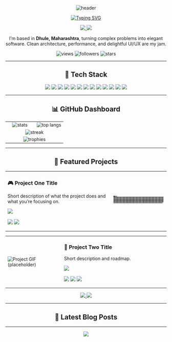 <!--
README “Neon Tech” for Priyanka Mahale (@priya394)
Tip: Many cards have theme controls. I used Tokyo Night / Neon-friendly combos.
-->

<!-- Hero Banner -->
<p align="center">
  <img src="https://capsule-render.vercel.app/api?type=waving&height=220&color=0:0a0f1e,100:111827&text=Priyanka%20Mahale&fontSize=50&fontColor=66e0ff&animation=fadeIn&fontAlignY=38" alt="header"/>
</p>

<!-- Typing tagline -->
<p align="center">
  <a href="https://git.io/typing-svg">
    <img src="https://readme-typing-svg.demolab.com?font=JetBrains+Mono&weight=600&size=22&pause=1000&color=66E0FF&center=true&vCenter=true&width=700&lines=Driven+Full+Stack+Developer;Building+scalable%2C+user-centric+apps;Always+exploring+new+tech+%26+clean+UX" alt="Typing SVG" />
  </a>
</p>

<!-- Quick links -->
<p align="center">
  <a href="https://www.linkedin.com/in/priyanka-mahale-6982b8262" target="_blank">
    <img src="https://img.shields.io/badge/LinkedIn-0A66C2.svg?style=for-the-badge&logo=linkedin&logoColor=white" />
  </a>
  <!-- Optional: Add your portfolio link if you have one
  <a href="YOUR_PORTFOLIO_URL" target="_blank">
    <img src="https://img.shields.io/badge/Portfolio-111827.svg?style=for-the-badge&logo=vercel&logoColor=66E0FF" />
  </a>
  -->
  <a href="mailto:priyankamahale394@gmail.com">
    <img src="https://img.shields.io/badge/Email-111827?style=for-the-badge&logo=gmail&logoColor=EA4335" />
  </a>
</p>

<!-- Bio -->
<p align="center">
  I’m based in <b>Dhule, Maharashtra</b>, turning complex problems into elegant software.  
  Clean architecture, performance, and delightful UI/UX are my jam.
</p>

<!-- Counters -->
<p align="center">
  <img src="https://komarev.com/ghpvc/?username=priya394&label=Profile%20Views&color=0e75b6&style=flat" alt="views"/>
  <img src="https://img.shields.io/github/followers/priya394?label=Followers&style=flat" alt="followers"/>
  <img src="https://img.shields.io/github/stars/priya394?affiliations=OWNER%2CCOLLABORATOR&style=flat" alt="stars"/>
</p>

---

<h2 align="center">🧰 Tech Stack</h2>

<p align="center">
  <!-- Frontend -->
  <img src="https://img.shields.io/badge/HTML5-111827?style=for-the-badge&logo=html5&logoColor=E34F26"/>
  <img src="https://img.shields.io/badge/CSS3-111827?style=for-the-badge&logo=css3&logoColor=1572B6"/>
  <img src="https://img.shields.io/badge/JavaScript-111827?style=for-the-badge&logo=javascript&logoColor=F7DF1E"/>
  <img src="https://img.shields.io/badge/React-111827?style=for-the-badge&logo=react&logoColor=61DAFB"/>
  <!-- Backend -->
  <img src="https://img.shields.io/badge/Node.js-111827?style=for-the-badge&logo=nodedotjs&logoColor=339933"/>
  <img src="https://img.shields.io/badge/Express-111827?style=for-the-badge&logo=express&logoColor=white"/>
  <img src="https://img.shields.io/badge/Python-111827?style=for-the-badge&logo=python&logoColor=3776AB"/>
  <!-- DB -->
  <img src="https://img.shields.io/badge/MongoDB-111827?style=for-the-badge&logo=mongodb&logoColor=4EA94B"/>
  <img src="https://img.shields.io/badge/MySQL-111827?style=for-the-badge&logo=mysql&logoColor=4479A1"/>
  <!-- Tools -->
  <img src="https://img.shields.io/badge/Git-111827?style=for-the-badge&logo=git&logoColor=F05032"/>
  <img src="https://img.shields.io/badge/GitHub-111827?style=for-the-badge&logo=github&logoColor=white"/>
  <img src="https://img.shields.io/badge/VS%20Code-111827?style=for-the-badge&logo=visualstudiocode&logoColor=007ACC"/>
  <img src="https://img.shields.io/badge/Postman-111827?style=for-the-badge&logo=postman&logoColor=FF6C37"/>
</p>

---

<h2 align="center">📊 GitHub Dashboard</h2>

<table width="100%">
  <tr>
    <td width="50%" align="center">
      <img src="https://github-readme-stats.vercel.app/api?username=priya394&show_icons=true&theme=tokyonight&count_private=true&hide_border=true" alt="stats"/>
    </td>
    <td width="50%" align="center">
      <img src="https://github-readme-stats.vercel.app/api/top-langs/?username=priya394&layout=compact&theme=tokyonight&hide_border=true&langs_count=8" alt="top langs"/>
    </td>
  </tr>
  <tr>
    <td colspan="2" align="center">
      <img src="https://github-readme-streak-stats.herokuapp.com/?user=priya394&theme=tokyonight&hide_border=true" alt="streak"/>
    </td>
  </tr>
  <tr>
    <td colspan="2" align="center">
      <img src="https://github-profile-trophy.vercel.app/?username=priya394&theme=tokyonight&row=1&column=6&no-bg=true&no-frame=true" alt="trophies"/>
    </td>
  </tr>
</table>




---

<h2 align="center">🚀 Featured Projects</h2>

<!--
Replace the examples below with your own repositories.
Update the repo links (owner/repo) and badges accordingly.
-->

<!-- Example Project 1 -->
<table width="100%">
  <tr>
    <td width="65%" valign="top">
      <h3>🎮 Project One Title</h3>
      <p>Short description of what the project does and what you’re focusing on.</p>
      <p>
        <a href="https://github.com/priya394/REPOSITORY_NAME_1" target="_blank">
          <img src="https://img.shields.io/badge/View_Repository-111827?style=for-the-badge&logo=github&logoColor=white"/>
        </a>
      </p>
      <p>
        <img src="https://img.shields.io/badge/Tech1-111827?style=for-the-badge&logoColor=white"/>
        <img src="https://img.shields.io/badge/Tech2-111827?style=for-the-badge&logoColor=white"/>
      </p>
    </td>
    <td width="35%">
      <img src="https://raw.githubusercontent.com/Platane/snk/output/github-contribution-grid-snake.svg" alt="preview" />
    </td>
  </tr>
</table>

<!-- Example Project 2 -->
<table width="100%">
  <tr>
    <td width="35%">
      <img src="https://i.imgur.com/t2oJtR7.gif" alt="Project GIF (placeholder)" width="100%">
    </td>
    <td width="65%" valign="top">
      <h3>🧭 Project Two Title</h3>
      <p>Short description and roadmap.</p>
      <p>
        <a href="https://github.com/priya394/REPOSITORY_NAME_2" target="_blank">
          <img src="https://img.shields.io/badge/View_Repository-111827?style=for-the-badge&logo=github&logoColor=white"/>
        </a>
      </p>
      <p>
        <img src="https://img.shields.io/badge/HTML5-111827?style=for-the-badge&logo=html5&logoColor=E34F26"/>
        <img src="https://img.shields.io/badge/CSS3-111827?style=for-the-badge&logo=css3&logoColor=1572B6"/>
        <img src="https://img.shields.io/badge/JavaScript-111827?style=for-the-badge&logo=javascript&logoColor=F7DF1E"/>
      </p>
    </td>
  </tr>
</table>

<!-- Pinned repo cards (update repo names) -->
<p align="center">
  <a href="https://github.com/priya394/REPOSITORY_NAME_1">
    <img src="https://github-readme-stats.vercel.app/api/pin/?username=priya394&repo=REPOSITORY_NAME_1&theme=tokyonight&hide_border=true"/>
  </a>
  <a href="https://github.com/priya394/REPOSITORY_NAME_2">
    <img src="https://github-readme-stats.vercel.app/api/pin/?username=priya394&repo=REPOSITORY_NAME_2&theme=tokyonight&hide_border=true"/>
  </a>
</p>

---

<h2 align="center">📝 Latest Blog Posts</h2>

<!-- RSS to Cards: use actions to auto-update (blog-post-workflow) -->
<!-- Replace with your blog/RSS if you have one -->
<!--
- <a href="YOUR_POST_URL" target="_blank">Title A</a> — short blurb
- <a href="YOUR_POST_URL" target="_blank">Title B</a> — short blurb
-->

---



<!-- Wave Footer -->
<p align="center">
  <img src="https://capsule-render.vercel.app/api?type=waving&height=120&section=footer&color=0:111827,100:0a0f1e"/>
</p>
